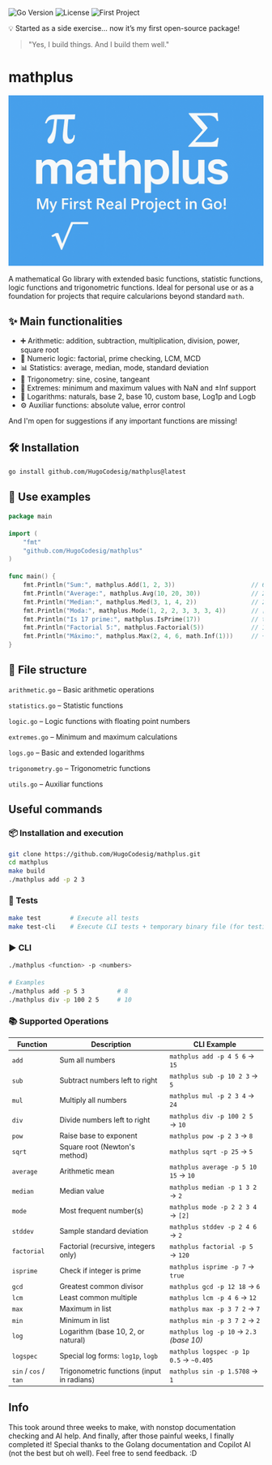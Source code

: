 ![Go Version](https://img.shields.io/badge/go-1.24.3-blue)
![License](https://img.shields.io/badge/license-MIT-green)
![First Project](https://img.shields.io/badge/my%20first-project-%23f47fff)

💡 Started as a side exercise… now it’s my first open-source package!
> "Yes, I build things. And I build them well."

# mathplus

![mathplus banner](assets/banner.png)

A mathematical Go library with extended basic functions, statistic functions, logic functions and trigonometric functions. Ideal for personal use or as a foundation for projects that require calcularions beyond standard `math`.

## ✨ Main functionalities

- ➕ Arithmetic: addition, subtraction, multiplication, division, power, square root
- 🧮 Numeric logic: factorial, prime checking, LCM, MCD
- 📊 Statistics: average, median, mode, standard deviation
- 📐 Trigonometry: sine, cosine, tangeant
- 🔢 Extremes: minimum and maximum values with NaN and ±Inf support
- 🧠 Logarithms: naturals, base 2, base 10, custom base, Log1p and Logb
- ⚙️ Auxiliar functions: absolute value, error control

And I'm open for suggestions if any important functions are missing!

## 🛠️ Installation

`go install github.com/HugoCodesig/mathplus@latest`

## 🧪 Use examples

```go
package main

import (
    "fmt"
    "github.com/HugoCodesig/mathplus"
)

func main() {
    fmt.Println("Sum:", mathplus.Add(1, 2, 3))                     // 6
    fmt.Println("Average:", mathplus.Avg(10, 20, 30))              // 20
    fmt.Println("Median:", mathplus.Med(3, 1, 4, 2))               // 2.5
    fmt.Println("Moda:", mathplus.Mode(1, 2, 2, 3, 3, 3, 4))       // [3]
    fmt.Println("Is 17 prime:", mathplus.IsPrime(17))              // true
    fmt.Println("Factorial 5:", mathplus.Factorial(5))             // 120
    fmt.Println("Máximo:", mathplus.Max(2, 4, 6, math.Inf(1)))     // +Inf
}
```

## 📁 File structure

`arithmetic.go` – Basic arithmetic operations

`statistics.go` – Statistic functions

`logic.go` – Logic functions with floating point numbers

`extremes.go` – Minimum and maximum calculations

`logs.go` – Basic and extended logarithms

`trigonometry.go` – Trigonometric functions

`utils.go` – Auxiliar functions

## Useful commands

### 📦 Installation and execution

```bash
git clone https://github.com/HugoCodesig/mathplus.git
cd mathplus
make build
./mathplus add -p 2 3
```

### 🧪 Tests

```bash
make test        # Execute all tests
make test-cli    # Execute CLI tests + temporary binary file (for testing)
```

### ▶️ CLI

```bash
./mathplus <function> -p <numbers>

# Examples
./mathplus add -p 5 3         # 8
./mathplus div -p 100 2 5     # 10
```

### 📚 Supported Operations

| **Function**       | **Description**                                    | **CLI Example**                               |
|--------------------|----------------------------------------------------|-----------------------------------------------|
| `add`              | Sum all numbers                                    | `mathplus add -p 4 5 6` → `15`                |
| `sub`              | Subtract numbers left to right                     | `mathplus sub -p 10 2 3` → `5`                |
| `mul`              | Multiply all numbers                               | `mathplus mul -p 2 3 4` → `24`                |
| `div`              | Divide numbers left to right                       | `mathplus div -p 100 2 5` → `10`              |
| `pow`              | Raise base to exponent                             | `mathplus pow -p 2 3` → `8`                   |
| `sqrt`             | Square root (Newton's method)                      | `mathplus sqrt -p 25` → `5`                   |
| `average`          | Arithmetic mean                                    | `mathplus average -p 5 10 15` → `10`          |
| `median`           | Median value                                       | `mathplus median -p 1 3 2` → `2`              |
| `mode`             | Most frequent number(s)                            | `mathplus mode -p 2 2 3 4` → `[2]`            |
| `stddev`           | Sample standard deviation                          | `mathplus stddev -p 2 4 6` → `2`              |
| `factorial`        | Factorial (recursive, integers only)               | `mathplus factorial -p 5` → `120`             |
| `isprime`          | Check if integer is prime                          | `mathplus isprime -p 7` → `true`              |
| `gcd`              | Greatest common divisor                            | `mathplus gcd -p 12 18` → `6`                 |
| `lcm`              | Least common multiple                              | `mathplus lcm -p 4 6` → `12`                  |
| `max`              | Maximum in list                                    | `mathplus max -p 3 7 2` → `7`                 |
| `min`              | Minimum in list                                    | `mathplus min -p 3 7 2` → `2`                 |
| `log`              | Logarithm (base 10, 2, or natural)                 | `mathplus log -p 10` → `2.3` _(base 10)_      |
| `logspec`          | Special log forms: `log1p`, `logb`                 | `mathplus logspec -p 1p 0.5` → `~0.405`       |
| `sin` / `cos` / `tan` | Trigonometric functions (input in radians)      | `mathplus sin -p 1.5708` → `1`                |

## Info
This took around three weeks to make, with nonstop documentation checking and AI help. And finally, after those painful weeks, I finally completed it!
Special thanks to the Golang documentation and Copilot AI (not the best but oh well). Feel free to send feedback. :D
